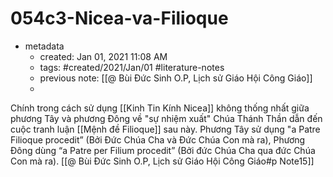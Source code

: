 ---
---

# 054c3-Nicea-va-Filioque

- metadata
	- created: Jan 01, 2021 11:08 AM
	- tags: #created/2021/Jan/01 #literature-notes 
	- previous note: [[@ Bùi Đức Sinh O.P, Lịch sử Giáo Hội Công Giáo]]
	- 
Chính trong cách sử dụng [[Kinh Tin Kính Nicea]] không thống nhất giữa phương Tây và phương Đông về "sự nhiệm xuất" Chúa Thánh Thần dẫn đến cuộc tranh luận [[Mệnh đề Filioque]] sau này. Phương Tây sử dụng "a Patre Filioque procedit” (Bởi Đức Chúa Cha và Đức Chúa Con mà ra), Phương Đông dùng “a Patre per Filium procedit” (Bởi đức Chúa Cha qua đức Chúa Con mà ra). [[@ Bùi Đức Sinh O.P, Lịch sử Giáo Hội Công Giáo#p Note15]]